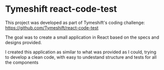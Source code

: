 # Tymeshift react-code-test

This project was developed as part of Tymeshift's coding challenge: https://github.com/Tymeshift/react-code-test

The goal was to create a small application in React based on the specs and designs provided.

I created this application as similar to what was provided as I could, trying to develop a clean code, with easy to undestand structure and tests for all the components
